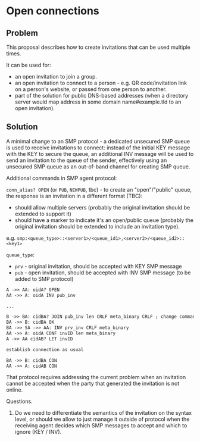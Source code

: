 # Open connections

## Problem

This proposal describes how to create invitations that can be used multiple times. 

It can be used for:
- an open invitation to join a group.
- an open invitation to connect to a person - e.g. QR code/invitation link on a person's website, or passed from one person to another.
- part of the solution for public DNS-based addresses (when a directory server would map address in some domain name#example.tld to an open invitation).

## Solution

A minimal change to an SMP protocol - a dedicated unsecured SMP queue is used to receive invitations to connect: instead of the initial KEY message with the KEY to secure the queue, an additional INV message will be used to send an invitation to the queue of the sender, effectively using an unsecured SMP queue as an out-of-band channel for creating SMP queue.

Additional commands in SMP agent protocol:

`conn_alias? OPEN` (or `PUB`, `NEWPUB`, tbc) - to create an "open"/"public" queue, the response is an invitation in a different format (TBC):
  - should allow multiple servers (probably the original invitation should be extended to support it)
  - should have a marker to indicate it's an open/public queue (probably the original invitation should be extended to include an invitation type).

e.g. `smp:<queue_type>::<server1>/<queue_id1>,<server2>/<queue_id2>::<key1>`

`queue_type`:
  - `prv` - original invitation, should be accepted with KEY SMP message
  - `pub` - open invitation, should be accepted with INV SMP message (to be added to SMP protocol)

```mmd
A ->> AA: oidA? OPEN
AA ->> A: oidA INV pub_inv

...

B ->> BA: cidBA? JOIN pub_inv len CRLF meta_binary CRLF ; change command to require meta, len can be 0 for the current usage ; meta is used to send user profile
BA ->> B: cidBA OK
BA ->> SA ->> AA: INV prv_inv CRLF meta_binary
AA ->> A: oidA CONF invID len meta_binary
A ->> AA cidAB? LET invID

establish connection as usual

BA ->> B: cidBA CON
AA ->> A: cidAB CON
```

That protocol requires addressing the current problem when an invitation cannot be accepted when the party that generated the invitation is not online.

Questions.

1. Do we need to differentiate the semantics of the invitation on the syntax level, or should we allow to just manage it outside of protocol when the receiving agent decides which SMP messages to accept and which to ignore (KEY / INV).